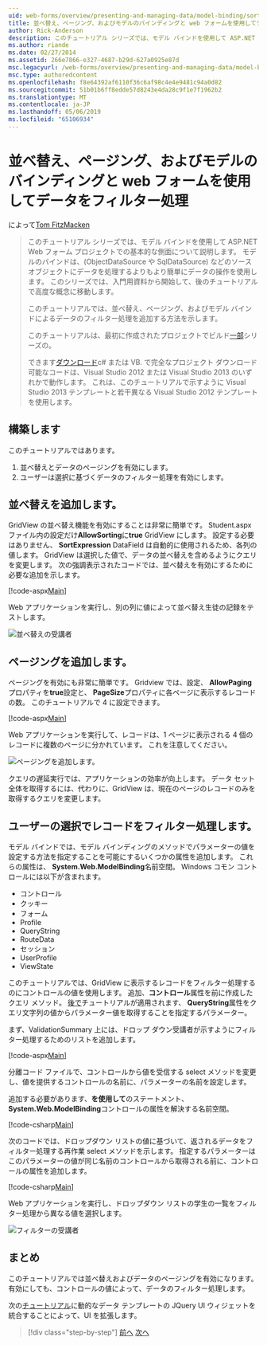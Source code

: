```yaml
---
uid: web-forms/overview/presenting-and-managing-data/model-binding/sorting-paging-and-filtering-data
title: 並べ替え、ページング、およびモデルのバインディングと web フォームを使用してデータをフィルター処理 |Microsoft Docs
author: Rick-Anderson
description: このチュートリアル シリーズでは、モデル バインドを使用して ASP.NET Web フォーム プロジェクトでの基本的な側面について説明します。 モデル バインドは、データの操作詳細直線にしています.
ms.author: riande
ms.date: 02/27/2014
ms.assetid: 266e7866-e327-4687-b29d-627a0925e87d
msc.legacyurl: /web-forms/overview/presenting-and-managing-data/model-binding/sorting-paging-and-filtering-data
msc.type: authoredcontent
ms.openlocfilehash: f8e64392af6110f36c6af98c4e4e9481c94a0d82
ms.sourcegitcommit: 51b01b6ff8edde57d8243e4da28c9f1e7f1962b2
ms.translationtype: MT
ms.contentlocale: ja-JP
ms.lasthandoff: 05/06/2019
ms.locfileid: "65106934"
---
```

# <a name="sorting-paging-and-filtering-data-with-model-binding-and-web-forms"></a>並べ替え、ページング、およびモデルのバインディングと web フォームを使用してデータをフィルター処理

によって[Tom FitzMacken](https://github.com/tfitzmac)

> このチュートリアル シリーズでは、モデル バインドを使用して ASP.NET Web フォーム プロジェクトでの基本的な側面について説明します。 モデルのバインドは、(ObjectDataSource や SqlDataSource) などのソース オブジェクトにデータを処理するよりもより簡単にデータの操作を使用します。 このシリーズでは、入門用資料から開始して、後のチュートリアルで高度な概念に移動します。
> 
> このチュートリアルでは、並べ替え、ページング、およびモデル バインドによるデータのフィルター処理を追加する方法を示します。
> 
> このチュートリアルは、最初に作成されたプロジェクトでビルド[一部](retrieving-data.md)シリーズの。
> 
> できます[ダウンロード](https://go.microsoft.com/fwlink/?LinkId=286116)c# または VB. で完全なプロジェクト ダウンロード可能なコードは、Visual Studio 2012 または Visual Studio 2013 のいずれかで動作します。 これは、このチュートリアルで示すように Visual Studio 2013 テンプレートと若干異なる Visual Studio 2012 テンプレートを使用します。

## <a name="what-youll-build"></a>構築します

このチュートリアルではあります。

1. 並べ替えとデータのページングを有効にします。
2. ユーザーは選択に基づくデータのフィルター処理を有効にします。

## <a name="add-sorting"></a>並べ替えを追加します。

GridView の並べ替え機能を有効にすることは非常に簡単です。 Student.aspx ファイル内の設定だけ**AllowSorting**に**true** GridView にします。 設定する必要はありません、 **SortExpression** DataField は自動的に使用されるため、各列の値します。 GridView は選択した値で、データの並べ替えを含めるようにクエリを変更します。 次の強調表示されたコードでは、並べ替えを有効にするために必要な追加を示します。

[!code-aspx[Main](sorting-paging-and-filtering-data/samples/sample1.aspx?highlight=5)]

Web アプリケーションを実行し、別の列に値によって並べ替え生徒の記録をテストします。

![並べ替えの受講者](sorting-paging-and-filtering-data/_static/image2.png)

## <a name="add-paging"></a>ページングを追加します。

ページングを有効にも非常に簡単です。 Gridview では、設定、 **AllowPaging**プロパティを**true**設定と、 **PageSize**プロパティに各ページに表示するレコードの数。 このチュートリアルで 4 に設定できます。

[!code-aspx[Main](sorting-paging-and-filtering-data/samples/sample2.aspx?highlight=5)]

Web アプリケーションを実行して、レコードは、1 ページに表示される 4 個のレコードに複数のページに分かれています。 これを注意してください。

![ページングを追加します。](sorting-paging-and-filtering-data/_static/image4.png)

クエリの遅延実行では、アプリケーションの効率が向上します。 データ セット全体を取得するには、代わりに、GridView は、現在のページのレコードのみを取得するクエリを変更します。

## <a name="filter-records-by-user-selection"></a>ユーザーの選択でレコードをフィルター処理します。

モデル バインドでは、モデル バインディングのメソッドでパラメーターの値を設定する方法を指定することを可能にするいくつかの属性を追加します。 これらの属性は、 **System.Web.ModelBinding**名前空間。 Windows コモン コントロールには以下が含まれます。

- コントロール
- クッキー
- フォーム
- Profile
- QueryString
- RouteData
- セッション
- UserProfile
- ViewState

このチュートリアルでは、GridView に表示するレコードをフィルター処理するのにコントロールの値を使用します。 追加、**コントロール**属性を前に作成したクエリ メソッド。 [後で](using-query-string-values-to-retrieve-data.md)チュートリアルが適用されます、 **QueryString**属性をクエリ文字列の値からパラメーター値を取得することを指定するパラメーター。

まず、ValidationSummary 上には、ドロップ ダウン受講者が示すようにフィルター処理するためのリストを追加します。

[!code-aspx[Main](sorting-paging-and-filtering-data/samples/sample3.aspx?highlight=3-11)]

分離コード ファイルで、コントロールから値を受信する select メソッドを変更し、値を提供するコントロールの名前に、パラメーターの名前を設定します。

追加する必要があります、**を使用して**のステートメント、 **System.Web.ModelBinding**コントロールの属性を解決する名前空間。

[!code-csharp[Main](sorting-paging-and-filtering-data/samples/sample4.cs)]

次のコードでは、ドロップダウン リストの値に基づいて、返されるデータをフィルター処理する再作業 select メソッドを示します。 指定するパラメーターはこのパラメーターの値が同じ名前のコントロールから取得される前に、コントロールの属性を追加します。

[!code-csharp[Main](sorting-paging-and-filtering-data/samples/sample5.cs)]

Web アプリケーションを実行し、ドロップダウン リストの学生の一覧をフィルター処理から異なる値を選択します。

![フィルターの受講者](sorting-paging-and-filtering-data/_static/image6.png)

## <a name="conclusion"></a>まとめ

このチュートリアルでは並べ替えおよびデータのページングを有効になります。 有効にしても、コントロールの値によって、データのフィルター処理します。

次の[チュートリアル](integrating-jquery-ui.md)に動的なデータ テンプレートの JQuery UI ウィジェットを統合することによって、UI を拡張します。

> [!div class="step-by-step"]
> [前へ](updating-deleting-and-creating-data.md)
> [次へ](integrating-jquery-ui.md)
